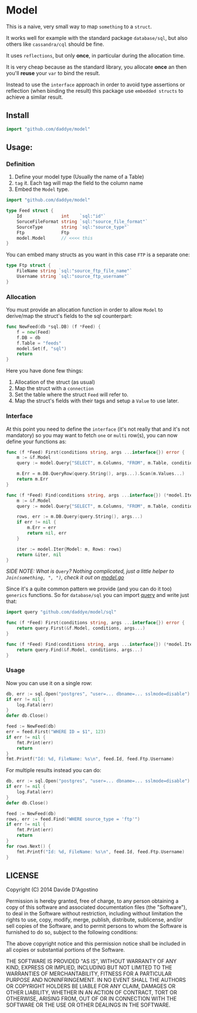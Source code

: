 # Model

This is a naive, very small way to map `something` to a `struct`.

It works well for example with the standard package `database/sql`, but also others like
`cassandra/cql` should be fine.

It uses `reflections`, but only **once**, in particular during the allocation time.

It is very cheap because as the standard library, you allocate **once** an then you'll **reuse**
your `var` to bind the result.

Instead to use the `interface` approach in order to avoid type assertions or reflection (when
binding the result) this package use `embedded structs` to achieve a similar result.

## Install

```go
import "github.com/daddye/model"
```

## Usage:

### Definition

1. Define your model type (Usually the name of a Table)
2. `tag` it. Each tag will map the field to the column name
3. Embed the `Model` type.

```go
import "github.com/daddye/model"

type Feed struct {
	Id               int    `sql:"id"`
	SoruceFileFormat string `sql:"source_file_format"`
	SourceType       string `sql:"source_type"`
	Ftp              Ftp
	model.Model      // <<<< this
}
```

You can embed many structs as you want in this case `FTP` is a separate one:

```go
type Ftp struct {
	FileName string `sql:"source_ftp_file_name"`
	Username string `sql:"source_ftp_username"`
}
```

### Allocation

You must provide an allocation function in order to allow `Model` to derive/map the struct's fields
to the sql counterpart:

```go
func NewFeed(db *sql.DB) (f *Feed) {
	f = new(Feed)
	f.DB = db
	f.Table = "feeds"
	model.Set(f, "sql")
	return
}
```

Here you have done few things:

1. Allocation of the struct (as usual)
2. Map the struct with a `connection`
3. Set the table where the struct `Feed` will refer to.
4. Map the struct's fields with their tags and setup a `Value` to use later.

### Interface

At this point you need to define the `interface` (it's not really that and it's not mandatory) so you
may want to fetch `one` or `multi` row(s), you can now define your functions as:

```go
func (f *Feed) First(conditions string, args ...interface{}) error {
	m := &f.Model
	query := model.Query{"SELECT", m.Columns, "FROM", m.Table, conditions, "LIMIT 1"}

	m.Err = m.DB.QueryRow(query.String(), args...).Scan(m.Values...)
	return m.Err
}

func (f *Feed) Find(conditions string, args ...interface{}) (*model.Iter, error) {
	m := &f.Model
	query := model.Query{"SELECT", m.Columns, "FROM", m.Table, conditions}

	rows, err := m.DB.Query(query.String(), args...)
	if err != nil {
		m.Err = err
		return nil, err
	}

	iter := model.Iter{Model: m, Rows: rows}
	return &iter, nil
}
```

_SIDE NOTE: What is `Query`? Nothing complicated, just a little helper to `Join(something, ", ")`,
check it out on [model.go](/model.go)_

Since it's a quite common pattern we provide (and you can do it too) `generics` functions. So for
`database/sql` you can import [query](/model/sql) and write just that:

```go
import query "github.com/daddye/model/sql"

func (f *Feed) First(conditions string, args ...interface{}) error {
	return query.First(&f.Model, conditions, args...)
}

func (f *Feed) Find(conditions string, args ...interface{}) (*model.Iter, error) {
	return query.Find(&f.Model, conditions, args...)
}
```

### Usage

Now you can use it on a single row:

```go
db, err := sql.Open("postgres", "user=... dbname=... sslmode=disable")
if err != nil {
	log.Fatal(err)
}
defer db.Close()

feed := NewFeed(db)
err = feed.First("WHERE ID = $1", 123)
if err != nil {
	fmt.Print(err)
	return
}
fmt.Printf("Id: %d, FileName: %s\n", feed.Id, feed.Ftp.Username)
```

For multiple results instead you can do:

```go
db, err := sql.Open("postgres", "user=... dbname=... sslmode=disable")
if err != nil {
	log.Fatal(err)
}
defer db.Close()

feed := NewFeed(db)
rows, err := feed.Find("WHERE source_type = 'ftp'")
if err != nil {
	fmt.Print(err)
	return
}
for rows.Next() {
	fmt.Printf("Id: %d, FileName: %s\n", feed.Id, feed.Ftp.Username)
}
```

## LICENSE

Copyright (C) 2014 Davide D'Agostino

Permission is hereby granted, free of charge, to any person obtaining a copy of this software and
associated documentation files (the "Software"), to deal in the Software without restriction,
including without limitation the rights to use, copy, modify, merge, publish, distribute,
sublicense, and/or sell copies of the Software, and to permit persons to whom the Software is
furnished to do so, subject to the following conditions:

The above copyright notice and this permission notice shall be included in all copies or substantial
portions of the Software.

THE SOFTWARE IS PROVIDED "AS IS", WITHOUT WARRANTY OF ANY KIND, EXPRESS OR IMPLIED, INCLUDING BUT
NOT LIMITED TO THE WARRANTIES OF MERCHANTABILITY, FITNESS FOR A PARTICULAR PURPOSE AND
NONINFRINGEMENT. IN NO EVENT SHALL THE AUTHORS OR COPYRIGHT HOLDERS BE LIABLE FOR ANY CLAIM, DAMAGES
OR OTHER LIABILITY, WHETHER IN AN ACTION OF CONTRACT, TORT OR OTHERWISE, ARISING FROM, OUT OF OR IN
CONNECTION WITH THE SOFTWARE OR THE USE OR OTHER DEALINGS IN THE SOFTWARE.
